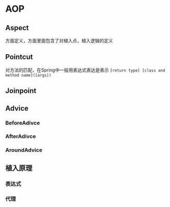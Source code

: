 



# AOP

## Aspect
方面定义，方面里面包含了对植入点，植入逻辑的定义

## Pointcut
对方法的匹配，在Spring中一般用表达式表达是表示 `[return type] [class and method name]([args])`

## Joinpoint

## Advice

### BeforeAdivce

### AfterAdivce

### AroundAdvice


## 植入原理


### 表达式

### 代理


